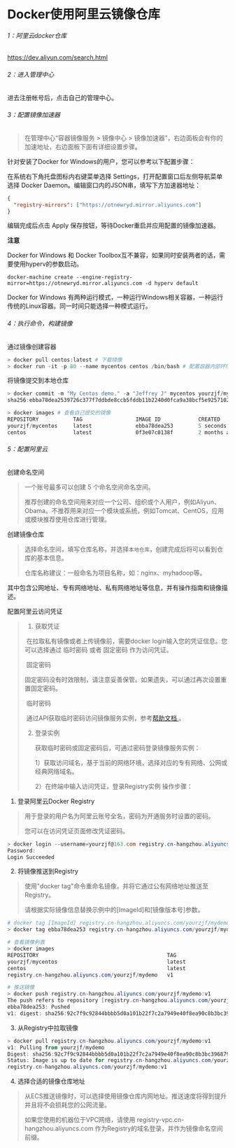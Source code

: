 # Docker使用阿里云镜像仓库

###### 1：阿里云docker仓库

 https://dev.aliyun.com/search.html

###### 2：进入管理中心

进去注册帐号后，点击自己的管理中心。

###### 3：配置镜像加速器

> 在管理中心“容器镜像服务 > 镜像中心 > 镜像加速器”，右边面板会有你的加速地址，右边面板下面有详细设置步骤。

针对安装了Docker for Windows的用户，您可以参考以下配置步骤：

在系统右下角托盘图标内右键菜单选择 Settings，打开配置窗口后左侧导航菜单选择 Docker Daemon。编辑窗口内的JSON串，填写下方加速器地址：

```json
{
  "registry-mirrors": ["https://otnewryd.mirror.aliyuncs.com"]
}
```

编辑完成后点击 Apply 保存按钮，等待Docker重启并应用配置的镜像加速器。

**注意**

Docker for Windows 和 Docker Toolbox互不兼容，如果同时安装两者的话，需要使用hyperv的参数启动。

```shell
docker-machine create --engine-registry-mirror=https://otnewryd.mirror.aliyuncs.com -d hyperv default
```

Docker for Windows 有两种运行模式，一种运行Windows相关容器，一种运行传统的Linux容器。同一时间只能选择一种模式运行。

###### 4：执行命令，构建镜像

通过镜像创建容器

```powershell
> docker pull centos:latest # 下载镜像
> docker run -it -p 80 --name mycentos centos /bin/bash # 配置容器内部环境
```

将镜像提交到本地仓库

```powershell
> docker commit -m "My Centos demo." -a "Jeffrey J" mycentos yourzjf/mycentos
sha256:ebba78dea2539726c377f7ddbde8ccb5fddb11b2240d0fca9a38bcf5e9257102

> docker images # 查看自己提交的镜像
REPOSITORY           TAG                 IMAGE ID            CREATED             SIZE
yourzjf/mycentos     latest              ebba78dea253        5 seconds ago       220MB
centos               latest              0f3e07c0138f        2 months ago        220MB 
```

###### 5：配置阿里云

创建命名空间

> 一个账号最多可以创建 5 个命名空间命名空间。
>
> 推荐创建的命名空间用来对应一个公司、组织或个人用户，例如Aliyun、Obama。不推荐用来对应一个模块或系统，例如Tomcat、CentOS，应用或模块推荐使用仓库进行管理。

创建镜像仓库

> 选择命名空间，填写仓库名称，并选择`本地仓库`，创建完成后将可以看到仓库的基本信息。
>
> 仓库名称建议：一般命名为项目名称，如：nginx、myhadoop等。

其中包含公网地址、专有网络地址、私有网络地址等信息，并有操作指南和镜像描述。

配置阿里云访问凭证

> 1. 获取凭证
>
> ​	在拉取私有镜像或者上传镜像前，需要docker login输入您的凭证信息。您可以选择通过 临时密码 或者 固定密码 作为访问凭证。
>
> ​	固定密码
>
> ​		固定密码没有时效限制，请注意妥善保管。如果遗失，可以通过再次设置重置固定密码。
>
> ​	临时密码
>
> ​		通过API获取临时密码访问镜像服务实例，参考[帮助文档 ](https://help.aliyun.com/document_detail/72334.html)。
>
> 2. 登录实例
>
>    获取临时密码或固定密码后，可通过密码登录镜像服务实例：
>
>    1）获取访问域名，基于当前的网络环境，选择对应的专有网络、公网或经典网络域名。
>
>    2）在终端中输入访问凭证，登录Registry实例
操作步骤：

1. 登录阿里云Docker Registry

> 用于登录的用户名为阿里云账号全名，密码为开通服务时设置的密码。
>
> 您可以在访问凭证页面修改凭证密码。

```powershell
> docker login --username=yourzjf@163.com registry.cn-hangzhou.aliyuncs.com
Password:
Login Succeeded
```

2. 将镜像推送到Registry

> 使用"docker tag"命令重命名镜像，并将它通过公有网络地址推送至Registry。
>
> 请根据实际镜像信息替换示例中的[ImageId]和[镜像版本号]参数。

```powershell
# docker tag [ImageId] registry.cn-hangzhou.aliyuncs.com/yourzjf/mydemo:[镜像版本号]
> docker tag ebba78dea253 registry.cn-hangzhou.aliyuncs.com/yourzjf/mydemo:v1

# 查看镜像列表
> docker images
REPOSITORY                                         TAG                 IMAGE ID            CREATED             SIZE
yourzjf/mycentos                                   latest              ebba78dea253        5 seconds ago       220MB
centos                                             latest              0f3e07c0138f        2 months ago        220MB 
registry.cn-hangzhou.aliyuncs.com/yourzjf/mydemo   v1                  ebba78dea253        11 months ago       220MB

# 推送镜像
> docker push registry.cn-hangzhou.aliyuncs.com/yourzjf/mydemo:v1
The push refers to repository [registry.cn-hangzhou.aliyuncs.com/yourzjf/mydemo]
ebba78dea253: Pushed
v1: digest: sha256:92c7f9c92844bbbb5d0a101b22f7c2a7949e40f8ea90c8b3bc396879d95e899a size: 524
```

3. 从Registry中拉取镜像

 ```powershell
> docker pull registry.cn-hangzhou.aliyuncs.com/yourzjf/mydemo:v1
v1: Pulling from yourzjf/mydemo
Digest: sha256:92c7f9c92844bbbb5d0a101b22f7c2a7949e40f8ea90c8b3bc396879d95e899a
Status: Image is up to date for registry.cn-hangzhou.aliyuncs.com/yourzjf/mydemo:v1
registry.cn-hangzhou.aliyuncs.com/yourzjf/mydemo:v1
 ```

4. 选择合适的镜像仓库地址

> 从ECS推送镜像时，可以选择使用镜像仓库内网地址。推送速度将得到提升并且将不会损耗您的公网流量。
>
> 如果您使用的机器位于VPC网络，请使用 registry-vpc.cn-hangzhou.aliyuncs.com 作为Registry的域名登录，并作为镜像命名空间前缀。

